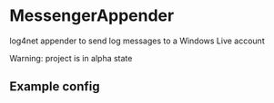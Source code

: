 MessengerAppender
=================

log4net appender to send log messages to a Windows Live account

Warning: project is in alpha state

Example config
--------------

<log4net>
  <appender name="LiveAppender" type="MessengerAppender.LiveAppender, MessengerAppender">
    <username value="********@hotmail.com"/>
    <password value="********" />
  </appender>
  <root>
    <appender-ref ref="LiveAppender" />
  </root>
</log4net>

